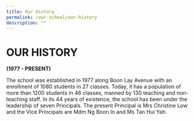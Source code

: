 ```yaml
---
title: Our History
permalink: /our-school/our-history
description: ""
---
```

# OUR HISTORY
**(1977 - PRESENT)**

The school was established in 1977 along Boon Lay Avenue with an enrollment of 1080 students in 27 classes. Today, it has a population of more than 1200 students in 46 classes, manned by 130 teaching and non-teaching staff. In its 44 years of existence, the school has been under the leadership of seven Principals. The present Principal is Mrs Christine Low  and the Vice Principals are Mdm Ng Boon In and Ms Tan Hui Yah.

